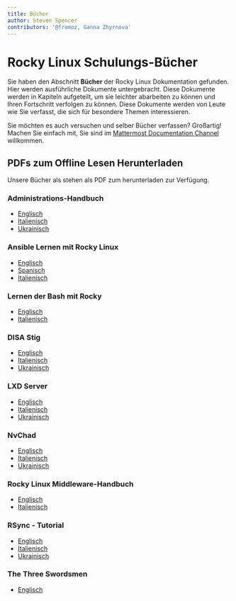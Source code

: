 ```yaml
---
title: Bücher
author: Steven Spencer
contributors: '@fromoz, Ganna Zhyrnova'
---
```


# Rocky Linux Schulungs-Bücher

Sie haben den Abschnitt **Bücher** der Rocky Linux Dokumentation gefunden. Hier werden ausführliche Dokumente untergebracht. Diese Dokumente werden in Kapiteln aufgeteilt, um sie leichter abarbeiten zu können und Ihren Fortschritt verfolgen zu können. Diese Dokumente werden von Leute wie Sie verfasst, die sich für besondere Themen interessieren.

Sie möchten es auch versuchen und selber Bücher verfassen? Großartig! Machen Sie einfach mit, Sie sind im [Mattermost Documentation Channel](https://chat.rockylinux.org/rocky-linux/channels/documentation) willkommen.
## PDFs zum Offline Lesen Herunterladen

Unsere Bücher als stehen als PDF zum herunterladen zur Verfügung.

### Administrations-Handbuch

* [Englisch](https://rocky-linux.github.io/documentation/RockyLinuxAdminGuide.pdf)
* [Italienisch](https://rocky-linux.github.io/documentation/RockyLinuxAdminGuide.it.pdf)
* [Ukrainisch](https://rocky-linux.github.io/documentation/RockyLinuxAdminGuide.uk.pdf)

### Ansible Lernen mit Rocky Linux

* [Englisch](https://rocky-linux.github.io/documentation/LearningAnsibleWithRocky.pdf)
* [Spanisch](https://rocky-linux.github.io/documentation/LearningAnsibleWithRocky.es.pdf)
* [Italienisch](https://rocky-linux.github.io/documentation/LearningAnsibleWithRocky.it.pdf)

### Lernen der Bash mit Rocky

* [Englisch](https://rocky-linux.github.io/documentation/LearningBashWithRocky.pdf)
* [Italienisch](https://rocky-linux.github.io/documentation/LearningBashWithRocky.it.pdf)

### DISA Stig

* [Englisch](https://rocky-linux.github.io/documentation/Disa_stig_rocky_linux.pdf)
* [Italienisch](https://rocky-linux.github.io/documentation/Disa_stig_rocky_linux.it.pdf)
* [Ukrainisch](https://rocky-linux.github.io/documentation/Disa_stig_rocky_linux.uk.pdf)

### LXD Server

* [Englisch](https://rocky-linux.github.io/documentation/lxd_server_rocky_linux.pdf)
* [Italienisch](https://rocky-linux.github.io/documentation/lxd_server_rocky_linux.it.pdf)
* [Ukrainisch](https://rocky-linux.github.io/documentation/lxd_server_rocky_linux.uk.pdf)

### NvChad

* [Englisch](https://rocky-linux.github.io/documentation/NvChad.pdf)
* [Italienisch](https://rocky-linux.github.io/documentation/NvChad.it.pdf)
* [Ukrainisch](https://rocky-linux.github.io/documentation/NvChad.uk.pdf)

### Rocky Linux Middleware-Handbuch

* [Englisch](https://rocky-linux.github.io/documentation/RockyLinuxMiddlewaresGuide.pdf)
* [Italienisch](https://rocky-linux.github.io/documentation/RockyLinuxMiddlewaresGuide.it.pdf)

### RSync - Tutorial

* [Englisch](https://rocky-linux.github.io/documentation/learning_rsync_rocky_linux.pdf)
* [Italienisch](https://rocky-linux.github.io/documentation/learning_rsync_rocky_linux.it.pdf)
* [Ukrainisch](https://rocky-linux.github.io/documentation/learning_rsync_rocky_linux.uk.pdf)

### The Three Swordsmen

* [Englisch](https://rocky-linux.github.io/documentation/Sed_Awk_Grep_TheTreeSwordsmen.pdf)

